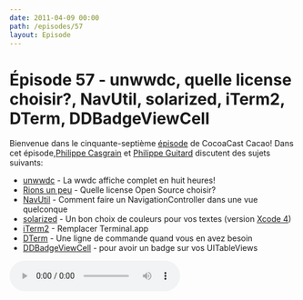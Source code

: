 ```yaml
---
date: 2011-04-09 00:00
path: /episodes/57
layout: Episode
---
```

# Épisode 57 - unwwdc, quelle license choisir?, NavUtil, solarized, iTerm2, DTerm, DDBadgeViewCell
<p>Bienvenue dans le cinquante-septième <a href="https://cacaocast.com/media/cacaocast_57.mp3" title="CocoaCast Cacao Episode 57">épisode</a> de CocoaCast Cacao! Dans cet épisode,<a href="http://www.twitter.com/philippec" title="Philippe Casgrain sur Twitter">Philippe Casgrain</a> et <a href="http://www.twitter.com/philippeguitard" title="Philippe Guitard sur Twitter">Philippe Guitard</a> discutent des sujets suivants:</p>
<ul><li><a href="http://unwwdc.com/" title="unwwdc">unwwdc</a> - La wwdc affiche complet en huit heures!</li>
<li><a href="http://cl.ly/5nAo" title="Rions un peu">Rions un peu</a> - Quelle license Open Source choisir?</li>
<li><a href="https://github.com/philippec/NavUtil" title="NavUtil">NavUtil</a> - Comment faire un NavigationController dans une vue quelconque</li>
<li><a href="http://ethanschoonover.com/solarized" title="solarized">solarized</a> - Un bon choix de couleurs pour vos textes (version <a href="https://github.com/micampe/solarized/tree/master/xcode-color-theme-solarized">Xcode 4</a>)</li>
<li><a href="http://www.iterm2.com/" title="iTerm2">iTerm2</a> - Remplacer Terminal.app</li>
<li><a href="http://decimus.net/DTerm/" title="DTerm">DTerm</a> - Une ligne de commande quand vous en avez besoin</li>
<li><a href="https://github.com/digdog/DDBadgeViewCell" title="DDBadgeViewCell">DDBadgeViewCell</a> - pour avoir un badge sur vos UITableViews</li>
</ul>
<p><audio controls><source src="https://cacaocast.com/media/cacaocast_57.mp3" type="audio/mpeg"><source src="https://cacaocast.com/media/cacaocast_57.mp3" type="audio/mp4">Votre navigateur ne supporte pas l'élément audio / Your browser does not support the audio element.</audio></p>

